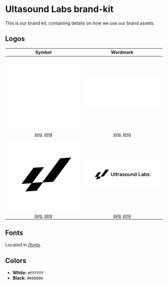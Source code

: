 # Ultasound Labs brand-kit

This is our brand kit, containing details on how we use our brand assets.

## Logos
| Symbol | Wordmark |
|:----:|:--------:|
| ![Symbol1](logo/symbol/ultrasoundlabs_symbol_white.png)  |![Wordmark1](logo/wordmark/ultrasoundlabs_wordmark_white.png) |
[svg](logo/symbol/ultrasoundlabs_symbol_white.svg), [png](logo/symbol/ultrasoundlabs_symbol_white.png) | [svg](logo/wordmark/ultrasoundlabs_wordmark_white.svg), [png](logo/wordmark/ultrasoundlabs_wordmark_white.png)
| ![Symbol2](logo/symbol/ultrasoundlabs_symbol_black.png) | ![Wordmark2](logo/wordmark/ultrasoundlabs_wordmark_black.png)  | 
[svg](logo/symbol/ultrasoundlabs_symbol_black.svg), [png](logo/symbol/ultrasoundlabs_symbol_black.png)  | [svg](logo/wordmark/ultrasoundlabs_wordmark_black.svg), [png](logo/wordmark/ultrasoundlabs_wordmark_black.png)



## Fonts

Located in [/fonts](https://github.com/ultrasoundlabs/brandkit/tree/main/font).


##  Colors

-   **White:**  `#FFFFFF`
-   **Black:**  `#000000`

